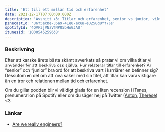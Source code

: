```yaml
---
title: 'Ett till ett mellan tid och erfarenhet'
date: 2021-12-17T07:00:00.000Z
description: 'Avsnitt 43: Titlar och erfarenhet, senior vs junior, vikten för vissa av att ha en fin titel och mycket annat.'
pinecastId: '86f5acbe-16a9-41e8-ac8e-e0258d8ff70e'
spotifyId: '4QVF3jVNzVfNP05bHoGJAU'
itunesId: '1000545259658'
---
```


### Beskrivning

Efter att kanske årets bästa skämt avverkats så pratar vi om vilka titlar vi använder för att beskriva oss själva. Hur relaterar titlar till erfarenhet? Är “senior” och “junior” bra ord för att beskriva vart i karriärer en befinner sig? Dessutom en del om att lova saker med sin titel, att titlar kan vara viktigare än en tror och relationen mellan tid och erfarenhet.

Om du gillar podden blir vi väldigt glada för en liten recension i iTunes, prenumeration på Spotify eller om du säger hej på Twitter ([Anton](https://twitter.com/Awnton), [Therése](https://twitter.com/tkomstadius)) <3

### Länkar

- [Are we really engineers?](https://www.hillelwayne.com/post/are-we-really-engineers/)
